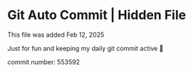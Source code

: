 # Git Auto Commit | Hidden File

This file was added Feb 12, 2025

Just for fun and keeping my daily git commit active 🤪

commit number: 553592
